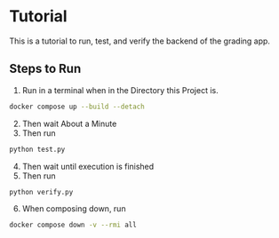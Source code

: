 # Tutorial

This is a tutorial to run, test, and verify the backend of the grading app.

## Steps to Run

1. Run in a terminal when in the Directory this Project is.

```bash
docker compose up --build --detach
``` 

2. Then wait About a Minute
3. Then run 
```bash
python test.py
```
4. Then wait until execution is finished
5. Then run 
```bash
python verify.py
```
6. When composing down, run 
```bash
docker compose down -v --rmi all
```